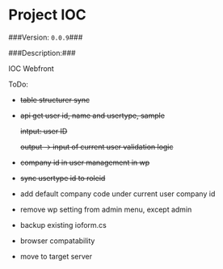 Project IOC
===============

###Version: `0.0.9`###

###Description:###


IOC Webfront


ToDo:
* ~~table structurer sync~~
* ~~api get user id, name and usertype, sample~~

  ~~intput: user ID~~

  ~~output -> input of current user validation logic~~
* ~~company id in user management in wp~~
* ~~sync usertype id to roleid~~
* add default company code under current user company id
* remove wp setting from admin menu, except admin
* backup existing ioform.cs
* browser compatability
* move to target server
